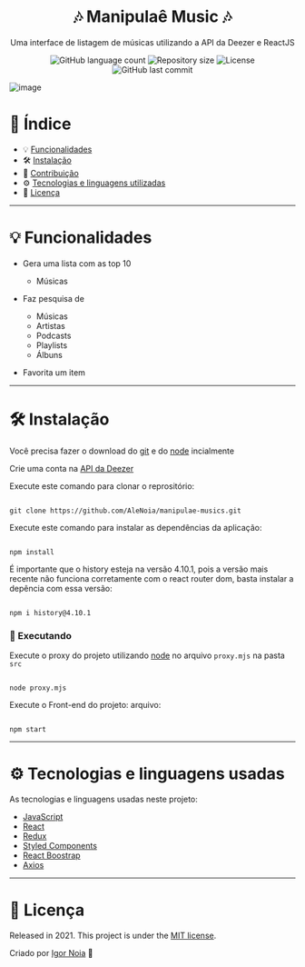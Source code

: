 <h1 align="center">
  🎶 Manipulaê Music 🎶
</h1>

<p align="center">
Uma interface de listagem de músicas utilizando a API da Deezer e ReactJS
</p>

<p align="center">
<img alt="GitHub language count" src="https://img.shields.io/github/languages/count/AleNoia/manipulae-musics?color=%2304D361"> <img alt="Repository size" src="https://img.shields.io/github/repo-size/AleNoia/manipulae-musics"> <img alt="License" src="https://img.shields.io/badge/license-MIT-brightgreen"> <img alt="GitHub last commit" src="https://img.shields.io/github/last-commit/AleNoia/manipulae-musics"></a>
</p>


![image](https://user-images.githubusercontent.com/82424777/122660889-6f08aa00-d15b-11eb-8e13-148b009fd0c7.png)


# 📌 Índice
* 💡 [Funcionalidades](#features)
* 🛠 [Instalação](#Installation)
* 🤝 [Contribuição](#Contributing) 
* ⚙ [Tecnologias e linguagens utilizadas](#TechnologiesUsed)
* 🧾 [Licença](#License)
***

# <a name="features"></a>💡 Funcionalidades

* Gera uma lista com as top 10
  * Músicas
  
* Faz pesquisa de  
  * Músicas
  * Artistas
  * Podcasts
  * Playlists
  * Álbuns
  
* Favorita um item


***

# <a name="Installation"></a>🛠 Instalação

Você precisa fazer o download do [git](https://git-scm.com) e do [node](https://nodejs.org/en/download/) incialmente

Crie uma conta na [API da Deezer](https://developers.deezer.com/api)  

Execute este comando para clonar o reprositório:

```git

git clone https://github.com/AleNoia/manipulae-musics.git

```

Execute este comando para instalar as dependências da aplicação:

```

npm install

```
É importante que o history esteja na versão 4.10.1, pois a versão mais recente não funciona corretamente com o react router dom, basta instalar a depência com essa versão:
```

npm i history@4.10.1

```


### 🎲 Executando

Execute o proxy do projeto utilizando [node](https://nodejs.org/en/download/) no arquivo ```proxy.mjs``` na pasta ```src```
 
```

node proxy.mjs

```

Execute o Front-end do projeto: arquivo: 
```

npm start

```

***
# <a name="TechnologiesUsed"></a> ⚙ Tecnologias e linguagens usadas
As tecnologias e linguagens usadas neste projeto:

- [JavaScript](https://developer.mozilla.org/en-US/docs/Web/JavaScript)
- [React](https://reactjs.org)
- [Redux](https://redux.js.org)
- [Styled Components](https://styled-components.com)
- [React Boostrap](https://react-bootstrap.github.io)
- [Axios](https://github.com/axios/axios)


***

# <a name="License"></a>🧾 Licença 

Released in 2021. This project is under the [MIT license](https://github.com/AleNoia/client-manager/blob/main/LICENSE).

Criado por [Igor Noia](https://github.com/AleNoia) 👋


